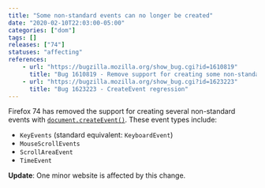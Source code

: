 ```yaml
---
title: "Some non-standard events can no longer be created"
date: "2020-02-10T22:03:00-05:00"
categories: ["dom"]
tags: []
releases: ["74"]
statuses: "affecting"
references:
    - url: "https://bugzilla.mozilla.org/show_bug.cgi?id=1610819"
      title: "Bug 1610819 - Remove support for creating some non-standard event types"
    - url: "https://bugzilla.mozilla.org/show_bug.cgi?id=1623223"
      title: "Bug 1623223 - CreateEvent regression"
---
```

Firefox 74 has removed the support for creating several non-standard events with [`document.createEvent()`](https://developer.mozilla.org/docs/Web/API/Document/createEvent). These event types include:

* `KeyEvents` (standard equivalent: `KeyboardEvent`)
* `MouseScrollEvents`
* `ScrollAreaEvent`
* `TimeEvent`

**Update**: One minor website is affected by this change.
